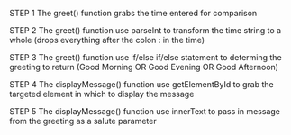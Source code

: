 

STEP 1
    The greet() function grabs the time entered for comparison

STEP 2
    The greet() function use parseInt to transform the time string to a whole (drops everything after the colon : in the time)

STEP 3
    The greet() function use if/else if/else statement to determing the greeting to return
    (Good Morning OR Good Evening OR Good Afternoon)

STEP 4
    The displayMessage() function use getElementById to grab the targeted element in which to display the message

STEP 5
    The displayMessage() function use innerText to pass in message from the greeting as a salute parameter



